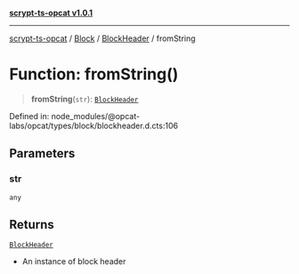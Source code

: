 [**scrypt-ts-opcat v1.0.1**](../../../../../README.md)

***

[scrypt-ts-opcat](../../../../../README.md) / [Block](../../../README.md) / [BlockHeader](../README.md) / fromString

# Function: fromString()

> **fromString**(`str`): [`BlockHeader`](../../../classes/BlockHeader.md)

Defined in: node\_modules/@opcat-labs/opcat/types/block/blockheader.d.cts:106

## Parameters

### str

`any`

## Returns

[`BlockHeader`](../../../classes/BlockHeader.md)

- An instance of block header
